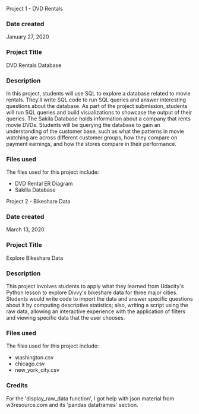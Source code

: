 Project 1 - DVD Rentals

### Date created
January 27, 2020

### Project Title
DVD Rentals Database

### Description
In this project, students will use SQL to explore a database related to movie rentals. They'll write SQL code to run SQL queries and answer interesting questions about the database. As part of the project submission, students will run SQL queries and build visualizations to showcase the output of their queries. The Sakila Database holds information about a company that rents movie DVDs. Students will be querying the database to gain an understanding of the customer base, such as what the patterns in movie watching are across different customer groups, how they compare on payment earnings, and how the stores compare in their performance.

### Files used
The files used for this project include:

  * DVD Rental ER Diagram
  * Sakilla Database


Project 2 - Bikeshare Data

### Date created
March 13, 2020

### Project Title
Explore Bikeshare Data

### Description
This project involves students to apply what they learned from Udacity's Python lesson to explore Divvy's bikeshare data for three major cities. Students would write code to import the data and answer specific questions about it by computing descriptive statistics; also, writing a script using the raw data, allowing an interactive experience with the application of filters and viewing specific data that the user chooses.

### Files used
The files used for this project include:

  * washington.csv
  * chicago.csv
  * new_york_city.csv

### Credits
For the 'display_raw_data function', I got help with json material from w3resource.com and its 'pandas dataframes' section.
